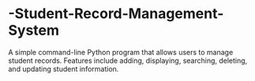 # -Student-Record-Management-System
A simple command-line Python program that allows users to manage student records. Features include adding, displaying, searching, deleting, and updating student information.

